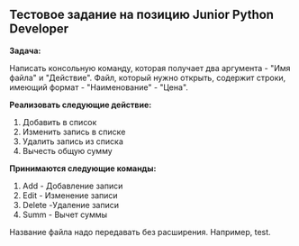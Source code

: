 ## **Тестовое задание на позицию Junior Python Developer**

**Задача:**

Написать консольную команду, которая получает два аргумента - "Имя файла" и "Действие". Файл, который нужно открыть, содержит строки, имеющий формат - "Наименование" - "Цена".

**Реализовать следующие действие:**

 1. Добавить в список
 2. Изменить запись в списке
 3. Удалить запись из списка
 4. Вычесть общую сумму

**Принимаются следующие команды:**

 1. Add - Добавление записи
 2. Edit - Изменение записи
 3. Delete -Удаление записи
 4. Summ - Вычет суммы

Название файла надо передавать без расширения. Например, test.